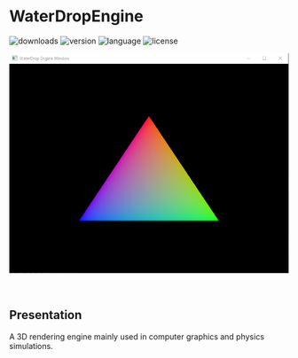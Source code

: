 # WaterDropEngine

![downloads](https://img.shields.io/github/downloads/MecanicaScience/WaterDropEngine/total)
![version](https://img.shields.io/github/v/release/mecanicascience/WaterDropEngine)
![language](https://img.shields.io/badge/Language-C++-9cf)
![license](https://img.shields.io/github/license/mecanicascience/WaterDropEngine)

![Rendering Engine example](imgs/preview_image.png)

<br />

## Presentation
A 3D rendering engine mainly used in computer graphics and physics simulations.
